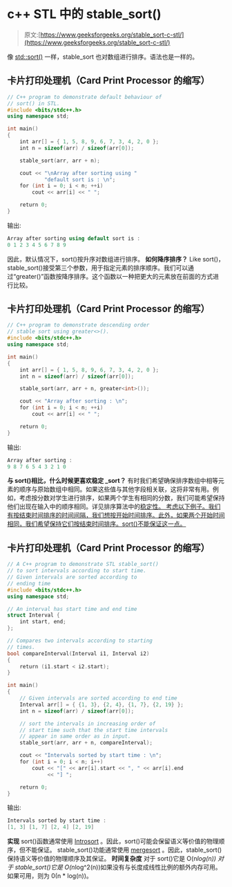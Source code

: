# c++ STL 中的 stable_sort()

> 原文:[https://www.geeksforgeeks.org/stable_sort-c-stl/](https://www.geeksforgeeks.org/stable_sort-c-stl/)

像 [std::sort()](https://www.geeksforgeeks.org/sort-c-stl/) 一样，stable_sort 也对数组进行排序。语法也是一样的。

## 卡片打印处理机（Card Print Processor 的缩写）

```cpp
// C++ program to demonstrate default behaviour of
// sort() in STL.
#include <bits/stdc++.h>
using namespace std;

int main()
{
    int arr[] = { 1, 5, 8, 9, 6, 7, 3, 4, 2, 0 };
    int n = sizeof(arr) / sizeof(arr[0]);

    stable_sort(arr, arr + n);

    cout << "\nArray after sorting using "
            "default sort is : \n";
    for (int i = 0; i < n; ++i)
        cout << arr[i] << " ";

    return 0;
}
```

输出:

```cpp
Array after sorting using default sort is : 
0 1 2 3 4 5 6 7 8 9 
```

因此，默认情况下，sort()按升序对数组进行排序。
**如何降序排序？**
Like sort()，stable_sort()接受第三个参数，用于指定元素的排序顺序。我们可以通过“greater()”函数按降序排序。这个函数以一种把更大的元素放在前面的方式进行比较。

## 卡片打印处理机（Card Print Processor 的缩写）

```cpp
// C++ program to demonstrate descending order
// stable sort using greater<>().
#include <bits/stdc++.h>
using namespace std;

int main()
{
    int arr[] = { 1, 5, 8, 9, 6, 7, 3, 4, 2, 0 };
    int n = sizeof(arr) / sizeof(arr[0]);

    stable_sort(arr, arr + n, greater<int>());

    cout << "Array after sorting : \n";
    for (int i = 0; i < n; ++i)
        cout << arr[i] << " ";

    return 0;
}
```

输出:

```cpp
Array after sorting : 
9 8 7 6 5 4 3 2 1 0 
```

**与 sort()相比，什么时候更喜欢稳定 _sort？**
有时我们希望确保排序数组中相等元素的顺序与原始数组中相同。如果这些值与其他字段相关联，这将非常有用。例如，考虑按分数对学生进行排序，如果两个学生有相同的分数，我们可能希望保持他们出现在输入中的顺序相同。详见排序算法中的[稳定性。
考虑以下例子。我们有按结束时间排序的时间间隔，我们想按开始时间排序。此外，如果两个开始时间相同，我们希望保持它们按结束时间排序。sort()不能保证这一点。](https://www.geeksforgeeks.org/stability-in-sorting-algorithms/) 

## 卡片打印处理机（Card Print Processor 的缩写）

```cpp
// A C++ program to demonstrate STL stable_sort()
// to sort intervals according to start time.
// Given intervals are sorted according to
// ending time
#include <bits/stdc++.h>
using namespace std;

// An interval has start time and end time
struct Interval {
    int start, end;
};

// Compares two intervals according to starting
// times.
bool compareInterval(Interval i1, Interval i2)
{
    return (i1.start < i2.start);
}

int main()
{
    // Given intervals are sorted according to end time
    Interval arr[] = { {1, 3}, {2, 4}, {1, 7}, {2, 19} };
    int n = sizeof(arr) / sizeof(arr[0]);

    // sort the intervals in increasing order of
    // start time such that the start time intervals
    // appear in same order as in input.
    stable_sort(arr, arr + n, compareInterval);

    cout << "Intervals sorted by start time : \n";
    for (int i = 0; i < n; i++)
        cout << "[" << arr[i].start << ", " << arr[i].end
             << "] ";

    return 0;
}
```

输出:

```cpp
Intervals sorted by start time : 
[1, 3] [1, 7] [2, 4] [2, 19] 
```

**实现**
sort()函数通常使用 [Introsort](https://www.geeksforgeeks.org/know-your-sorting-algorithm-set-2-introsort-cs-sorting-weapon/) 。因此，sort()可能会保留语义等价值的物理顺序，但不能保证。
stable_sort()功能通常使用 [mergesort](https://www.geeksforgeeks.org/merge-sort/) 。因此，stable_sort()保持语义等价值的物理顺序及其保证。
**时间复杂度**
对于 sort()它是 O(n*log(n))
对于 stable_sort()它是 O(n*log^2(n))如果没有与长度成线性比例的额外内存可用。如果可用，则为 0(n * log(n))。
